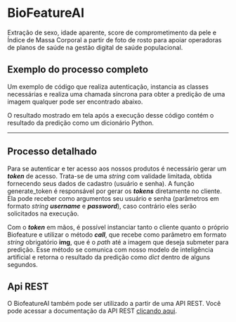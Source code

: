 # BioFeatureAI

Extração de sexo, idade aparente, score de comprometimento da pele e Índice de Massa Corporal a partir de foto de rosto para apoiar operadoras de planos de saúde na gestão digital de saúde populacional.

## Exemplo do processo completo

Um exemplo de código que realiza autenticação, instancia as classes necessárias e realiza uma chamada síncrona para obter a predição de uma imagem qualquer pode ser encontrado abaixo.

<script src="https://emgithub.com/embed.js?target=https://github.com/lablift/client-python/blob/main/examples/biofeature.py&style=github&showBorder=on&showLineNumbers=on&showFileMeta=on&showCopy=on"></script>

O resultado mostrado em tela após a execução desse código contém o resultado da predição como um dicionário Python.

---

## Processo detalhado

Para se autenticar e ter acesso aos nossos produtos é necessário gerar um ***token*** de acesso. Trata-se de uma *string* com validade limitada, obtida fornecendo seus dados de cadastro (usuário e senha). A função generate_token é responsável por gerar os ***tokens*** diretamente no cliente. Ela pode receber como argumentos seu usuário e senha (parâmetros em formato *string* ***username*** e ***password***), caso contrário eles serão solicitados na execução.

Com o ***token*** em mãos, é possível instanciar tanto o cliente quanto o próprio Biofeature e utilizar o método ***call***, que recebe como parâmetro em formato *string* obrigatório **img**, que é o *path* até a imagem que deseja submeter para predição. Esse método se comunica com nosso modelo de inteligência artificial e retorna o resultado da predição como *dict* dentro de alguns segundos.

## Api REST

O BiofeatureAI também pode ser utilizado a partir de uma API REST. Você pode acessar a documentação da API REST <a href="https://api.biofeature.lablift.com.br/docs/" target="_blank">clicando aqui</a>.